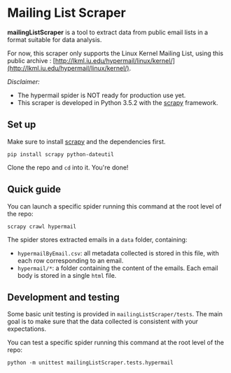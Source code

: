 # Mailing List Scraper

**mailingListScraper** is a tool to extract data from public email lists in a format suitable for data analysis.

For now, this scraper only supports the Linux Kernel Mailing List, using this public archive : [http://lkml.iu.edu/hypermail/linux/kernel/](http://lkml.iu.edu/hypermail/linux/kernel/).

*Disclaimer:*

+ The hypermail spider is NOT ready for production use yet.
+ This scraper is developed in Python 3.5.2 with the [scrapy](https://doc.scrapy.org/en/latest/) framework.

## Set up

Make sure to install [scrapy](https://doc.scrapy.org/en/latest/intro/install.html) and the dependencies first.

```
pip install scrapy python-dateutil
```

Clone the repo and `cd` into it. You're done!

## Quick guide

You can launch a specific spider running this command at the root level of the repo:

```
scrapy crawl hypermail
```

The spider stores extracted emails in a `data` folder, containing:

+ `hypermailByEmail.csv`: all metadata collected is stored in this file, with each row corresponding to an email.
+ `hypermail/*`: a folder containing the content of the emails.
  Each email body is stored in a single `html` file.

## Development and testing

Some basic unit testing is provided in `mailingListScraper/tests`.
The main goal is to make sure that the data collected is consistent with your expectations.


You can test a specific spider running this command at the root level of the repo:

```
python -m unittest mailingListScraper.tests.hypermail
```
